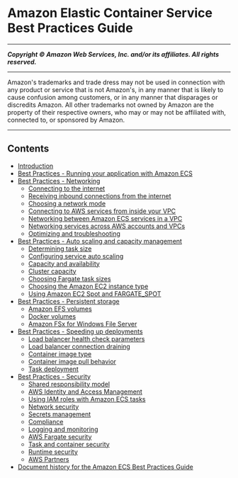 # Amazon Elastic Container Service Best Practices Guide

-----
*****Copyright &copy; Amazon Web Services, Inc. and/or its affiliates. All rights reserved.*****

-----
Amazon's trademarks and trade dress may not be used in 
     connection with any product or service that is not Amazon's, 
     in any manner that is likely to cause confusion among customers, 
     or in any manner that disparages or discredits Amazon. All other 
     trademarks not owned by Amazon are the property of their respective
     owners, who may or may not be affiliated with, connected to, or 
     sponsored by Amazon.

-----
## Contents
+ [Introduction](intro.md)
+ [Best Practices - Running your application with Amazon ECS](application.md)
+ [Best Practices - Networking](networking.md)
   + [Connecting to the internet](networking-outbound.md)
   + [Receiving inbound connections from the internet](networking-inbound.md)
   + [Choosing a network mode](networking-networkmode.md)
   + [Connecting to AWS services from inside your VPC](networking-connecting-vpc.md)
   + [Networking between Amazon ECS services in a VPC](networking-connecting-services.md)
   + [Networking services across AWS accounts and VPCs](networking-connecting-services-crossaccount.md)
   + [Optimizing and troubleshooting](networking-troubleshooting.md)
+ [Best Practices - Auto scaling and capacity management](capacity.md)
   + [Determining task size](capacity-tasksize.md)
   + [Configuring service auto scaling](capacity-autoscaling.md)
   + [Capacity and availability](capacity-availability.md)
   + [Cluster capacity](capacity-cluster.md)
   + [Choosing Fargate task sizes](fargate-task-size.md)
   + [Choosing the Amazon EC2 instance type](ec2-instance-type.md)
   + [Using Amazon EC2 Spot and FARGATE_SPOT](ec2-and-fargate-spot.md)
+ [Best Practices - Persistent storage](storage.md)
   + [Amazon EFS volumes](storage-efs.md)
   + [Docker volumes](storage-dockervolumes.md)
   + [Amazon FSx for Windows File Server](storage-fsx.md)
+ [Best Practices - Speeding up deployments](deployment.md)
   + [Load balancer health check parameters](load-balancer-healthcheck.md)
   + [Load balancer connection draining](load-balancer-connection-draining.md)
   + [Container image type](container-type.md)
   + [Container image pull behavior](pull-behavior.md)
   + [Task deployment](service-options.md)
+ [Best Practices - Security](security.md)
   + [Shared responsibility model](security-shared.md)
   + [AWS Identity and Access Management](security-iam.md)
   + [Using IAM roles with Amazon ECS tasks](security-iam-roles.md)
   + [Network security](security-network.md)
   + [Secrets management](security-secrets-management.md)
   + [Compliance](security-compliance.md)
   + [Logging and monitoring](security-logging-and-monitoring.md)
   + [AWS Fargate security](security-fargate.md)
   + [Task and container security](security-tasks-containers.md)
   + [Runtime security](security-runtime.md)
   + [AWS Partners](security-partners.md)
+ [Document history for the Amazon ECS Best Practices Guide](doc-history.md)